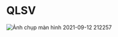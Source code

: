 # QLSV
![Ảnh chụp màn hình 2021-09-12 212257](https://user-images.githubusercontent.com/91665851/143892462-8acb4816-cc33-4e48-a809-bdc5f2673fa5.png)
